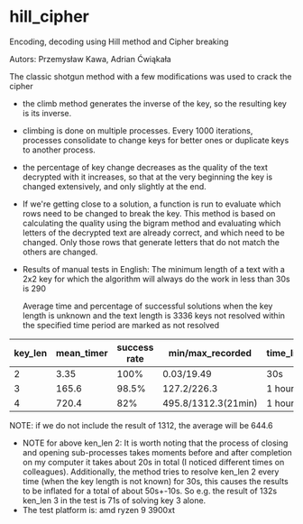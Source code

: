 # hill_cipher
Encoding, decoding using Hill method and Cipher breaking

Autors:
Przemysław Kawa, Adrian Ćwiąkała

The classic shotgun method with a few modifications was used to crack the cipher
- the climb method generates the inverse of the key, so the resulting key is its inverse.
- climbing is done on multiple processes. Every 1000 iterations, 
  processes consolidate to change keys for better ones or duplicate keys to another process.
- the percentage of key change decreases as the quality of the text decrypted with it increases, so that at the very beginning
  the key is changed extensively, and only slightly at the end.
- If we're getting close to a solution, a function is run to evaluate which rows need to be changed to break the key.
   This method is based on calculating the quality using the bigram method and evaluating which letters of the decrypted text are already correct,
   and which need to be changed. Only those rows that generate letters that do not match the others are changed.
- Results of manual tests in English:
     The minimum length of a text with a 2x2 key for which the algorithm will always do the work in less than 30s is 290
     
     Average time and percentage of successful solutions when the key length is unknown and the text length is 3336
     keys not resolved within the specified time period are marked as not resolved

| key_len  | mean_timer | success rate | min/max_recorded | time_limit |
| ------------- | ------------- | ------------- | ------------- | ------------- |
| 2  | 3.35  | 100%  | 0.03/19.49  | 30s  |
| 3  | 165.6  | 98.5%  | 127.2/226.3  | 1 hour  |
| 4  | 720.4  | 82%  | 495.8/1312.3(21min)  | 1 hour  |

NOTE: if we do not include the result of 1312, the average will be 644.6 

- NOTE for above ken_len 2: It is worth noting that the process of closing and opening sub-processes takes moments before and after completion
 		on my computer it takes about 20s in total (I noticed different times on colleagues).
 		Additionally, the method tries to resolve ken_len 2 every time (when the key length is not known)
 		for 30s, this causes the results to be inflated for a total of about 50s+-10s.
		So e.g. the result of 132s ken_len 3 in the test is 71s of solving key 3 alone.
- The test platform is: amd ryzen 9 3900xt
